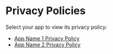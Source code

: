 # Privacy Policies

Select your app to view its privacy policy:

- [App Name 1 Privacy Policy](privacy/app1)
- [App Name 2 Privacy Policy](privacy/app2)
